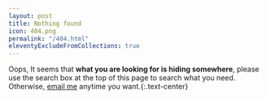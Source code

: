 ```yaml
---
layout: post
title: Nothing found
icon: 404.png
permalink: "/404.html"
eleventyExcludeFromCollections: true
---
```


Oops, It seems that **what you are looking for is hiding somewhere**, please use the search box at the top of this page to search what you need. Otherwise, [email me](mailto:dinhanhthi@gmail.com) anytime you want.{:.text-center}
